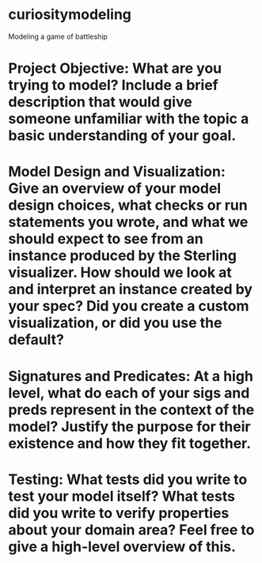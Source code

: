 # curiositymodeling

Modeling a game of battleship

# Project Objective: What are you trying to model? Include a brief description that would give someone unfamiliar with the topic a basic understanding of your goal.

# Model Design and Visualization: Give an overview of your model design choices, what checks or run statements you wrote, and what we should expect to see from an instance produced by the Sterling visualizer. How should we look at and interpret an instance created by your spec? Did you create a custom visualization, or did you use the default?

# Signatures and Predicates: At a high level, what do each of your sigs and preds represent in the context of the model? Justify the purpose for their existence and how they fit together.

# Testing: What tests did you write to test your model itself? What tests did you write to verify properties about your domain area? Feel free to give a high-level overview of this.
